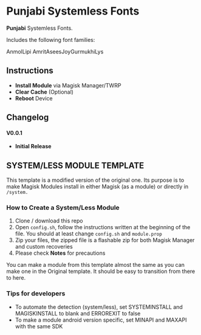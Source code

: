 # Punjabi Systemless Fonts
__Punjabi__ Systemless Fonts.

Includes the following font families: 

AnmolLipi
AmritAseesJoyGurmukhiLys

## Instructions ##
* __Install Module__ via Magisk Manager/TWRP
* __Clear Cache__ (Optional)
* __Reboot__ Device

## Changelog ##

#### V0.0.1 ####
* __Initial Release__




## SYSTEM/LESS MODULE TEMPLATE

This template is a modified version of the original one.
Its purpose is to make Magisk Modules install in either Magisk (as a module) or directly in `/system.`


### How to Create a System/Less Module
1. Clone / download this repo
2. Open `config.sh`, follow the instructions written at the beginning of the file. You should at least change `config.sh` and `module.prop`
3. Zip your files, the zipped file is a flashable zip for both Magisk Manager and custom recoveries
4. Please check **Notes** for precautions


You can make a module from this template almost the same as you can make one in the Original template.
It should be easy to transition from there to here.

### Tips for developers
 - To automate the detection (system/less), set SYSTEMINSTALL and MAGISKINSTALL to blank and ERROREXIT to false
 - To make a module android version specific, set MINAPI and MAXAPI with the same SDK
